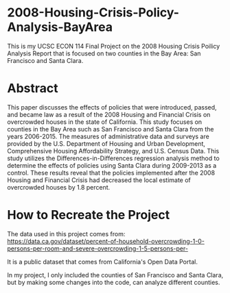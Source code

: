 # 2008-Housing-Crisis-Policy-Analysis-BayArea
This is my UCSC ECON 114 Final Project on the 2008 Housing Crisis Poilicy Analysis Report that is focused on two counties in the Bay Area: San Francisco and Santa Clara. 

# Abstract
This paper discusses the effects of policies that were introduced, passed, and became law as a result of the 2008 Housing and Financial Crisis on overcrowded houses in the state of California. This study focuses on counties in the Bay Area such as San Francisco and Santa Clara from the years 2006-2015. The measures of administrative data and surveys are provided by the U.S. Department of Housing and Urban Development, Comprehensive Housing Affordability Strategy, and U.S. Census Data. This study utilizes the Differences-in-Differences regression analysis method to determine the effects of policies using Santa Clara during 2009-2013 as a control. These results reveal that the policies implemented after the 2008 Housing and Financial Crisis had decreased the local estimate of overcrowded houses by 1.8 percent.

# How to Recreate the Project
The data used in this project comes from: https://data.ca.gov/dataset/percent-of-household-overcrowding-1-0-persons-per-room-and-severe-overcrowding-1-5-persons-per-

It is a public dataset that comes from California's Open Data Portal.

In my project, I only included the counties of San Francisco and Santa Clara, but by making some changes into the code, can analyze different counties.
